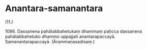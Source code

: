 

# Anantara-samanantara






(11.)

1086\. Dassanena pahātabbahetukaṃ dhammaṃ paṭicca dassanena pahātabbahetuko dhammo uppajjati anantarapaccayā. Samanantarapaccayā. (Ārammaṇasadisaṃ.)



